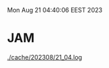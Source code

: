 Mon Aug 21 04:40:06 EEST 2023
# JAM
<a href='./cache/202308/21_04.log'>./cache/202308/21_04.log</a>
